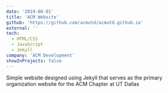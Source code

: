 ```yaml
---
date: '2019-08-01'
title: 'ACM Website'
github: 'https://github.com/acmutd/acmutd.github.io'
external: ''
tech:
  - HTML/CSS
  - JavaScript
  - Jekyll
company: 'ACM Development'
showInProjects: false
---
```


Simple website designed using Jekyll that serves as the primary organization website for the ACM Chapter at UT Dallas
